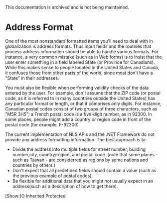 This documentation is archived and is not being maintained.

# Address Format

One of the most nonstandard formatted items you'll need to deal with in globalization is address formats. Thus input fields and the routines that process address information should be able to handle various formats. For instance, a very common mistake (such as in Web forms) is to insist that the user enter something in a field labeled State (or Province for Canadians). While this makes sense to people located in the United States and Canada, it confuses those from other parts of the world, since most don't have a "State" in their addresses.

You must also be flexible when performing validity checks of the data entered by the user. For example, don't assume that the ZIP code (or postal code, as it is referred to in many countries outside the United States) has any particular format or length, or that it comprises only digits. For instance, Canadian postal codes consist of two groups of three characters, such as "M5R 3H5"; a French postal code is a five-digit number, as in 92300. In some places, people might add a country or region code in front of the postal code (for example, F-92300)

The current implementation of NLS APIs and the .NET Framework do not provide any address formatting information. The best approach is to:

-   Divide the address into multiple fields for street number, building number,city, country/region, and postal code. (note that some places - such as Taiwan - are considerred as regions by some nations and countries by others.)
-   Don't expect that all predefined fields should contain a value (such as the previous example of postal codes).
-   Be flexible for additional data that you might not usually expect in an address(such as a description of how to get there).

[Show:]{} Inherited Protected
